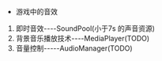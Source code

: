 - 游戏中的音效
1. 即时音效----SoundPool(小于7s 的声音资源)
1. 背景音乐播放技术----MediaPlayer(TODO)
1. 音量控制-----AudioManager(TODO)
